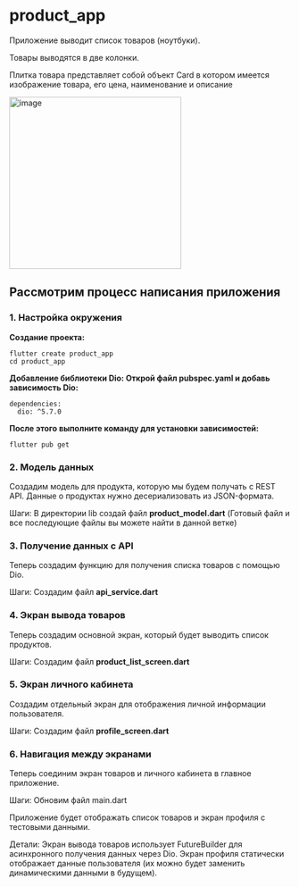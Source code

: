 # product_app

Приложение выводит список товаров (ноутбуки). 

Товары выводятся в две колонки. 

Плитка товара представляет собой объект Card в котором имеется изображение товара, его цена, наименование и описание 

<img width="308" alt="image" src="https://github.com/user-attachments/assets/e174a880-7f57-4dfd-ab02-8b22bc78d45c">


## **Рассмотрим процесс напиcания приложения**

### **1. Настройка окружения**
**Создание проекта:**
```
flutter create product_app
cd product_app
```


**Добавление библиотеки Dio: Открой файл pubspec.yaml и добавь зависимость Dio:**
```
dependencies:
  dio: ^5.7.0
```

**После этого выполните команду для установки зависимостей:**

```
flutter pub get
```

### **2. Модель данных**

Создадим модель для продукта, которую мы будем получать с REST API. Данные о продуктах нужно десериализовать из JSON-формата.

Шаги:
В директории lib создай файл **product_model.dart**
 (Готовый файл и все последующие файлы вы можете найти в данной ветке)

### **3. Получение данных с API**
Теперь создадим функцию для получения списка товаров с помощью Dio.

Шаги:
Создадим файл **api_service.dart**

### **4. Экран вывода товаров**
Теперь создадим основной экран, который будет выводить список продуктов.

Шаги:
Создадим файл **product_list_screen.dart**

### **5. Экран личного кабинета**
Создадим отдельный экран для отображения личной информации пользователя.

Шаги:
Создадим файл **profile_screen.dart**

### **6. Навигация между экранами**
Теперь соединим экран товаров и личного кабинета в главное приложение.

Шаги:
Обновим файл main.dart

Приложение будет отображать список товаров и экран профиля с тестовыми данными.

Детали:
Экран вывода товаров использует FutureBuilder для асинхронного получения данных через Dio.
Экран профиля статически отображает данные пользователя (их можно будет заменить динамическими данными в будущем).






